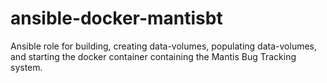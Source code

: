 # ansible-docker-mantisbt
Ansible role for building, creating data-volumes, populating data-volumes, and starting the docker container containing the Mantis Bug Tracking system. 
